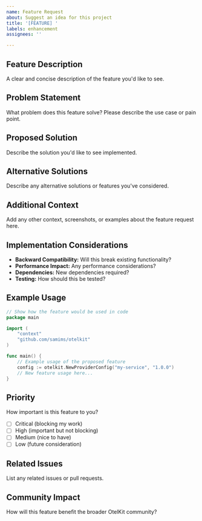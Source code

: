 ```yaml
---
name: Feature Request
about: Suggest an idea for this project
title: '[FEATURE] '
labels: enhancement
assignees: ''

---
```


## Feature Description
A clear and concise description of the feature you'd like to see.

## Problem Statement
What problem does this feature solve? Please describe the use case or pain point.

## Proposed Solution
Describe the solution you'd like to see implemented.

## Alternative Solutions
Describe any alternative solutions or features you've considered.

## Additional Context
Add any other context, screenshots, or examples about the feature request here.

## Implementation Considerations
- **Backward Compatibility:** Will this break existing functionality?
- **Performance Impact:** Any performance considerations?
- **Dependencies:** New dependencies required?
- **Testing:** How should this be tested?

## Example Usage
```go
// Show how the feature would be used in code
package main

import (
    "context"
    "github.com/samims/otelkit"
)

func main() {
    // Example usage of the proposed feature
    config := otelkit.NewProviderConfig("my-service", "1.0.0")
    // New feature usage here...
}
```

## Priority
How important is this feature to you?
- [ ] Critical (blocking my work)
- [ ] High (important but not blocking)
- [ ] Medium (nice to have)
- [ ] Low (future consideration)

## Related Issues
List any related issues or pull requests.

## Community Impact
How will this feature benefit the broader OtelKit community?
